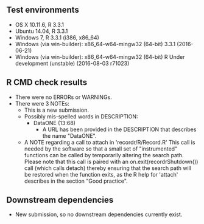 ## Test environments

* OS X 10.11.6, R 3.3.1
* Ubuntu 14.04, R 3.3.1
* Windows 7, R 3.3.1 (i386, x86_64)
* Windows (via win-builder): x86_64-w64-mingw32 (64-bit) 3.3.1 (2016-06-21)
* Windows (via win-builder): x86_64-w64-mingw32 (64-bit) R Under development (unstable) (2016-08-03 r71023)

## R CMD check results

* There were no ERRORs or WARNINGs.
* There were 3 NOTEs:
  - This is a new submission.
  - Possibly mis-spelled words in DESCRIPTION:
    - DataONE (13:68)
      - A URL has been provided in the DESCRIPTION that describes the
        name "DataONE".
  - A NOTE regarding a call to attach in 'recordr/R/Record.R'
    This call is needed by the software so that a small set of
    "instrumented" functions can be called by temporarily altering
    the search path. Please note that this call is paired with
    an on.exit(recordrShutdown()) call (which calls detach) thereby
    ensuring that the search path will be restored when the function exits, as
    the R help for 'attach' describes in the section "Good practice".

## Downstream dependencies

* New submission, so no downstream dependencies currently exist.
